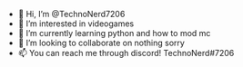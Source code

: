 - 👋 Hi, I’m @TechnoNerd7206
- 👀 I’m interested in videogames
- 🌱 I’m currently learning python and how to mod mc
- 💞️ I’m looking to collaborate on nothing sorry
- 📫 You can reach me through discord! TechnoNerd#7206

<!---
TechnoNerd7206/TechnoNerd7206 is a ✨ special ✨ repository because its `README.md` (this file) appears on your GitHub profile.
You can click the Preview link to take a look at your changes.
--->
